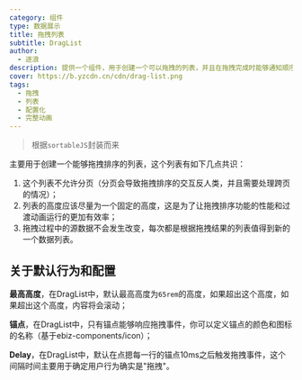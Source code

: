 ```yaml
---
category: 组件
type: 数据展示
title: 拖拽列表
subtitle: DragList
author:
  - 逐浪
description: 提供一个组件，用于创建一个可以拖拽的列表，并且在拖拽完成时能够通知顺序的改变
cover: https://b.yzcdn.cn/cdn/drag-list.png
tags:
  - 拖拽
  - 列表
  - 配置化
  - 完整动画
---
```


> 根据`sortableJS`封装而来

主要用于创建一个能够拖拽排序的列表，这个列表有如下几点共识：

1. 这个列表不允许分页（分页会导致拖拽排序的交互反人类，并且需要处理跨页的情况）；
2. 列表的高度应该尽量为一个固定的高度，这是为了让拖拽排序功能的性能和过渡动画运行的更加有效率；
3. 拖拽过程中的源数据不会发生改变，每次都是根据拖拽结果的列表值得到新的一个数据列表。

## 关于默认行为和配置

**最高高度**，在DragList中，默认最高高度为`65rem`的高度，如果超出这个高度，如果超出这个高度，内容将会滚动；

**锚点**，在DragList中，只有锚点能够响应拖拽事件，你可以定义锚点的颜色和图标的名称（基于ebiz-components/icon）；

**Delay**，在DragList中，默认在点摁每一行的锚点10ms之后触发拖拽事件，这个间隔时间主要用于确定用户行为确实是"拖拽"。
